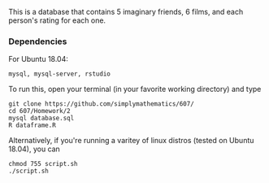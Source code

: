 This is a database that contains 5 imaginary friends, 6 films, and each person's rating for each one.

### Dependencies

For Ubuntu 18.04:
```
mysql, mysql-server, rstudio
```
To run this, open your terminal (in your favorite working directory) and type

```
git clone https://github.com/simplymathematics/607/
cd 607/Homework/2
mysql database.sql
R dataframe.R
```

Alternatively, if you're running a varitey of linux distros (tested on Ubuntu 18.04), you can 

```
chmod 755 script.sh
./script.sh
```